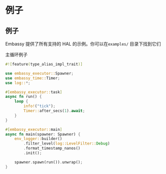 # 例子

## 例子
Embassy 提供了所有支持的 HAL 的示例。你可以在`examples/` 目录下找到它们

主循环例子

```rust
#![feature(type_alias_impl_trait)]

use embassy_executor::Spawner;
use embassy_time::Timer;
use log::*;

#[embassy_executor::task]
async fn run() {
    loop {
        info!("tick");
        Timer::after_secs(1).await;
    }
}

#[embassy_executor::main]
async fn main(spawner: Spawner) {
    env_logger::builder()
        .filter_level(log::LevelFilter::Debug)
        .format_timestamp_nanos()
        .init();

    spawner.spawn(run()).unwrap();
}
```
